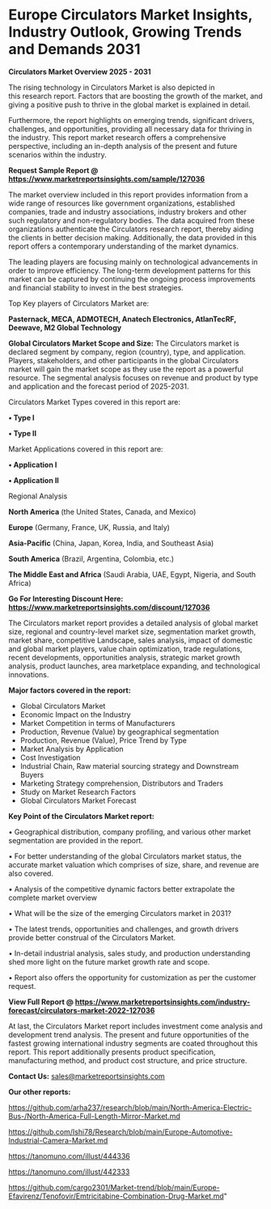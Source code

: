 # Europe Circulators Market Insights, Industry Outlook, Growing Trends and Demands 2031

<Strong> Circulators Market Overview 2025 - 2031</strong>

The rising technology in Circulators Market is also depicted in this research report. Factors that are boosting the growth of the market, and giving a positive push to thrive in the global market is explained in detail.

Furthermore, the report highlights on emerging trends, significant drivers, challenges, and opportunities, providing all necessary data for thriving in the industry. This report market research offers a comprehensive perspective, including an in-depth analysis of the present and future scenarios within the industry.

<strong>Request Sample Report @ <a href=https://www.marketreportsinsights.com/sample/127036>https://www.marketreportsinsights.com/sample/127036</a></strong>

The market overview included in this report provides information from a wide range of resources like government organizations, established companies, trade and industry associations, industry brokers and other such regulatory and non-regulatory bodies. The data acquired from these organizations authenticate the Circulators research report, thereby aiding the clients in better decision making. Additionally, the data provided in this report offers a contemporary understanding of the market dynamics.

The leading players are focusing mainly on technological advancements in order to improve efficiency. The long-term development patterns for this market can be captured by continuing the ongoing process improvements and financial stability to invest in the best strategies.

Top Key players of Circulators Market are:

<strong>Pasternack, MECA, ADMOTECH, Anatech Electronics, AtlanTecRF, Deewave, M2 Global Technology</strong>

<strong><b>Global Circulators Market Scope and Size:</b></strong>
The Circulators market is declared segment by company, region (country), type, and application. Players, stakeholders, and other participants in the global Circulators market will gain the market scope as they use the report as a powerful resource. The segmental analysis focuses on revenue and product by type and application and the forecast period of 2025-2031.

Circulators Market Types covered in this report are:

<strong>• Type I

• Type II</strong>

Market Applications covered in this report are:

<strong>• Application I

• Application II</strong> 

Regional Analysis

<strong>North America</strong> (the United States, Canada, and Mexico)

<strong>Europe</strong> (Germany, France, UK, Russia, and Italy)

<strong>Asia-Pacific</strong> (China, Japan, Korea, India, and Southeast Asia)

<strong>South America</strong> (Brazil, Argentina, Colombia, etc.)

<strong>The Middle East and Africa</strong> (Saudi Arabia, UAE, Egypt, Nigeria, and South Africa)

<strong>Go For Interesting Discount Here: <a href=https://www.marketreportsinsights.com/discount/127036>https://www.marketreportsinsights.com/discount/127036</a></strong>

The Circulators market report provides a detailed analysis of global market size, regional and country-level market size, segmentation market growth, market share, competitive Landscape, sales analysis, impact of domestic and global market players, value chain optimization, trade regulations, recent developments, opportunities analysis, strategic market growth analysis, product launches, area marketplace expanding, and technological innovations.

<strong><b>Major factors covered in the report:</b></strong>
<ul>
  <li>Global Circulators Market </li>
  <li>Economic Impact on the Industry</li>
  <li>Market Competition in terms of Manufacturers</li>
  <li>Production, Revenue (Value) by geographical segmentation</li>
  <li>Production, Revenue (Value), Price Trend by Type</li>
  <li>Market Analysis by Application</li>
  <li>Cost Investigation</li>
  <li>Industrial Chain, Raw material sourcing strategy and Downstream Buyers</li>
  <li>Marketing Strategy comprehension, Distributors and Traders</li>
  <li>Study on Market Research Factors</li>
  <li>Global Circulators Market Forecast</li>
</ul>

<strong><b>Key Point of the Circulators Market report:</b></strong>

• Geographical distribution, company profiling, and various other market segmentation are provided in the report.

• For better understanding of the global Circulators market status, the accurate market valuation which comprises of size, share, and revenue are also covered.

• Analysis of the competitive dynamic factors better extrapolate the complete market overview

• What will be the size of the emerging Circulators market in 2031?

• The latest trends, opportunities and challenges, and growth drivers provide better construal of the Circulators Market.

• In-detail industrial analysis, sales study, and production understanding shed more light on the future market growth rate and scope.

• Report also offers the opportunity for customization as per the customer request.

<strong><b>View Full Report @ <a href=https://www.marketreportsinsights.com/industry-forecast/circulators-market-2022-127036>https://www.marketreportsinsights.com/industry-forecast/circulators-market-2022-127036</a></b></strong>


At last, the Circulators Market report includes investment come analysis and development trend analysis. The present and future opportunities of the fastest growing international industry segments are coated throughout this report. This report additionally presents product specification, manufacturing method, and product cost structure, and price structure.

<strong>Contact Us:</strong>
sales@marketreportsinsights.com

<strong>Our other reports:</strong>

<a href=https://github.com/arha237/research/blob/main/North-America-Electric-Bus-/North-America-Full-Length-Mirror-Market.md>https://github.com/arha237/research/blob/main/North-America-Electric-Bus-/North-America-Full-Length-Mirror-Market.md</a>

<a href=https://github.com/Ishi78/Research/blob/main/Europe-Automotive-Industrial-Camera-Market.md>https://github.com/Ishi78/Research/blob/main/Europe-Automotive-Industrial-Camera-Market.md</a>

<a href=https://tanomuno.com/illust/444336>https://tanomuno.com/illust/444336</a>

<a href=https://tanomuno.com/illust/442333>https://tanomuno.com/illust/442333</a>

<a href=https://github.com/cargo2301/Market-trend/blob/main/Europe-Efavirenz/Tenofovir/Emtricitabine-Combination-Drug-Market.md>https://github.com/cargo2301/Market-trend/blob/main/Europe-Efavirenz/Tenofovir/Emtricitabine-Combination-Drug-Market.md</a>"
